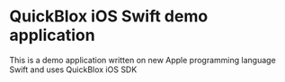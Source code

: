 QuickBlox iOS Swift demo application
==============

This is a demo application written on new Apple programming language Swift and uses QuickBlox iOS SDK
